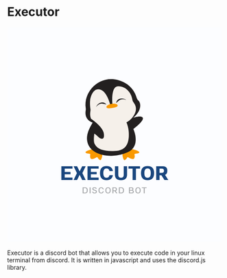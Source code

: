 # Executor

![img](./assets/logo.png)

Executor is a discord bot that allows you to execute code in your linux terminal from discord. It is written in javascript and uses the discord.js library.